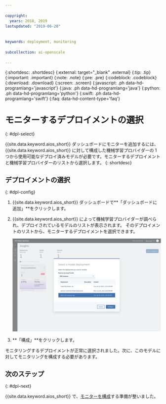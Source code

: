 ```yaml
---

copyright:
  years: 2018, 2019
lastupdated: "2019-06-28"


keywords: deployment, monitoring 

subcollection: ai-openscale

---
```


{:shortdesc: .shortdesc}
{:external: target="_blank" .external}
{:tip: .tip}
{:important: .important}
{:note: .note}
{:pre: .pre}
{:codeblock: .codeblock}
{:download: .download}
{:screen: .screen}
{:javascript: .ph data-hd-programlang='javascript'}
{:java: .ph data-hd-programlang='java'}
{:python: .ph data-hd-programlang='python'}
{:swift: .ph data-hd-programlang='swift'}
{:faq: data-hd-content-type='faq'}

# モニターするデプロイメントの選択
{: #dpl-select}

{{site.data.keyword.aios_short}} ダッシュボードにモニターを追加するには、{{site.data.keyword.aios_short}} に対して構成した機械学習プロバイダーの 1 つから使用可能なデプロイ済みモデルが必要です。モニターするデプロイメントと機械学習プロバイダーのリストから選択します。
{: shortdesc}

## デプロイメントの選択
{: #dpl-config}

1.  {{site.data.keyword.aios_short}} ダッシュボードで**「ダッシュボードに追加」**をクリックします。
1.  {{site.data.keyword.aios_short}} によって機械学習プロバイダーが調べられ、デプロイされているモデルのリストが表示されます。 そのデプロイメントのリストから、モニターするデプロイメントを選択できます。

    ![「デプロイメントの選択 (Select deployments)」ポップアップ・ウィンドウに、選択された機械学習プロバイダーと、そのプロバイダーで使用可能なデプロイメントのリストが表示されています](images/wos-select-model-deployment.png)

1.  **「構成」**をクリックします。

モニタリングするデプロイメントが正常に選択されました。次に、このモデルに対してモニタリングを構成する必要があります。 

## 次のステップ
{: #dpl-next}

{{site.data.keyword.aios_short}} で、[モニターを構成](/docs/services/ai-openscale?topic=ai-openscale-mo-config)する準備が整いました。
